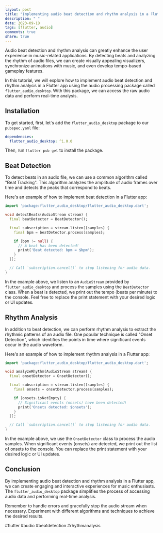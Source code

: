 ```yaml
---
layout: post
title: "Implementing audio beat detection and rhythm analysis in a Flutter app"
description: " "
date: 2023-09-18
tags: [flutter, audio]
comments: true
share: true
---
```


Audio beat detection and rhythm analysis can greatly enhance the user experience in music-related applications. By detecting beats and analyzing the rhythm of audio files, we can create visually appealing visualizers, synchronize animations with music, and even develop tempo-based gameplay features.

In this tutorial, we will explore how to implement audio beat detection and rhythm analysis in a Flutter app using the audio processing package called `flutter_audio_desktop`. With this package, we can access the raw audio data and perform real-time analysis.

## Installation

To get started, first, let's add the `flutter_audio_desktop` package to our `pubspec.yaml` file:

```yaml
dependencies:
  flutter_audio_desktop: ^1.0.0
```

Then, run `flutter pub get` to install the package.

## Beat Detection

To detect beats in an audio file, we can use a common algorithm called "Beat Tracking". This algorithm analyzes the amplitude of audio frames over time and detects the peaks that correspond to beats.

Here's an example of how to implement beat detection in a Flutter app:

```dart
import 'package:flutter_audio_desktop/flutter_audio_desktop.dart';

void detectBeats(AudioStream stream) {
  final beatDetector = BeatDetector();

  final subscription = stream.listen((samples) {
    final bpm = beatDetector.process(samples);

    if (bpm != null) {
      // A beat has been detected!
      print('Beat detected: bpm = $bpm');
    }
  });

  // Call `subscription.cancel()` to stop listening for audio data.
}
```

In the example above, we listen to an `AudioStream` provided by `flutter_audio_desktop` and process the samples using the `BeatDetector` class. When a beat is detected, we print out the tempo (beats per minute) to the console. Feel free to replace the print statement with your desired logic or UI updates.

## Rhythm Analysis

In addition to beat detection, we can perform rhythm analysis to extract the rhythmic patterns of an audio file. One popular technique is called "Onset Detection", which identifies the points in time where significant events occur in the audio waveform.

Here's an example of how to implement rhythm analysis in a Flutter app:

```dart
import 'package:flutter_audio_desktop/flutter_audio_desktop.dart';

void analyzeRhythm(AudioStream stream) {
  final onsetDetector = OnsetDetector();

  final subscription = stream.listen((samples) {
    final onsets = onsetDetector.process(samples);

    if (onsets.isNotEmpty) {
      // Significant events (onsets) have been detected!
      print('Onsets detected: $onsets');
    }
  });

  // Call `subscription.cancel()` to stop listening for audio data.
}
```

In the example above, we use the `OnsetDetector` class to process the audio samples. When significant events (onsets) are detected, we print out the list of onsets to the console. You can replace the print statement with your desired logic or UI updates.

## Conclusion

By implementing audio beat detection and rhythm analysis in a Flutter app, we can create engaging and interactive experiences for music enthusiasts. The `flutter_audio_desktop` package simplifies the process of accessing audio data and performing real-time analysis.

Remember to handle errors and gracefully stop the audio stream when necessary. Experiment with different algorithms and techniques to achieve the desired results.

#flutter #audio #beatdetection #rhythmanalysis